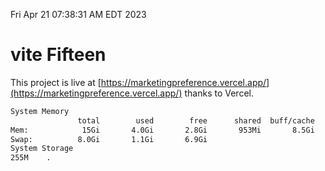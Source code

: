 Fri Apr 21 07:38:31 AM EDT 2023

# vite Fifteen


This project is live at [https://marketingpreference.vercel.app/](https://marketingpreference.vercel.app/) thanks to Vercel.

```bash
System Memory
               total        used        free      shared  buff/cache   available
Mem:            15Gi       4.0Gi       2.8Gi       953Mi       8.5Gi         9Gi
Swap:          8.0Gi       1.1Gi       6.9Gi
System Storage
255M	.
```
